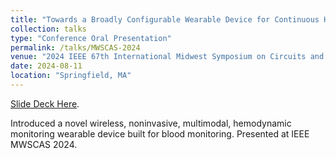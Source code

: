 ```yaml
---
title: "Towards a Broadly Configurable Wearable Device for Continuous Hemodynamic Monitoring"
collection: talks
type: "Conference Oral Presentation"
permalink: /talks/MWSCAS-2024
venue: "2024 IEEE 67th International Midwest Symposium on Circuits and Systems (MWSCAS)"
date: 2024-08-11
location: "Springfield, MA"
---
```


[Slide Deck Here](http://jermyeworm.github.io/files/IEEE_MWSCAS_2024_Slides.pdf).

Introduced a novel wireless, noninvasive, multimodal, hemodynamic monitoring wearable device built for blood monitoring. Presented at IEEE MWSCAS 2024.

